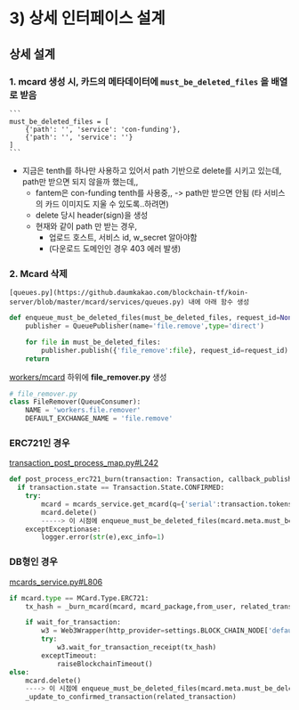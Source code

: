 # 3) 상세 인터페이스 설계

## 상세 설계

### 1. mcard 생성 시, 카드의 메타데이터에 `must_be_deleted_files` 을 배열로 받음
    ```
    must_be_deleted_files = [
        {'path': '', 'service': 'con-funding'},
        {'path': '', 'service': ''}
    ]
    ```
- 지금은 tenth를 하나만 사용하고 있어서 path 기반으로 delete를 시키고 있는데, path만 받으면 되지 않을까 했는데,,
    - fantem은 con-funding tenth를 사용중,, -> path만 받으면 안됨 (타 서비스의 카드 이미지도 지울 수 있도록..하려면)
    - delete 당시 header(sign)을 생성
    - 현재와 같이 path 만 받는 경우, 
        - 업로드 호스트, 서비스 id, w_secret 알아야함
        - (다운로드 도메인인 경우 403 에러 발생)


### 2. Mcard 삭제

    [queues.py](https://github.daumkakao.com/blockchain-tf/koin-server/blob/master/mcard/services/queues.py) 내에 아래 함수 생성 

```python
def enqueue_must_be_deleted_files(must_be_deleted_files, request_id=None)
    publisher = QueuePublisher(name='file.remove',type='direct')

    for file in must_be_deleted_files:
        publisher.publish({'file_remove':file}, request_id=request_id)
    return
```

[workers/mcard](https://github.daumkakao.com/blockchain-tf/koin-server/tree/master/workers/mcard)
하위에 **file_remover.py** 생성

```python
# file_remover.py
class FileRemover(QueueConsumer):
    NAME = 'workers.file.remover'
    DEFAULT_EXCHANGE_NAME = 'file.remove'
```

### ERC721인 경우

[transaction_post_process_map.py#L242](https://github.daumkakao.com/blockchain-tf/koin-server/blob/master/workers/transaction/transaction_post_process_map.py#L242)

```python
def post_process_erc721_burn(transaction: Transaction, callback_publisher=None):
  if transaction.state == Transaction.State.CONFIRMED:
    try:
        mcard = mcards_service.get_mcard(q={'serial':transaction.tokens_transferred.value})
        mcard.delete()
        -----> 이 시점에 enqueue_must_be_deleted_files(mcard.meta.must_be_deleted_files) 
    exceptExceptionase:
        logger.error(str(e),exc_info=1)
```

### DB형인 경우

[mcards_service.py#L806](https://github.daumkakao.com/blockchain-tf/koin-server/blob/master/mcard/services/mcards_service.py#L806)

```python
if mcard.type == MCard.Type.ERC721:
    tx_hash = _burn_mcard(mcard, mcard_package,from_user, related_transaction,nonce)

    if wait_for_transaction:
        w3 = Web3Wrapper(http_provider=settings.BLOCK_CHAIN_NODE['default']['URI'])
        try:
            w3.wait_for_transaction_receipt(tx_hash)
        exceptTimeout:
            raiseBlockchainTimeout()
else:
    mcard.delete()
    ----> 이 시점에 enqueue_must_be_deleted_files(mcard.meta.must_be_deleted_files) 
    _update_to_confirmed_transaction(related_transaction)
```
